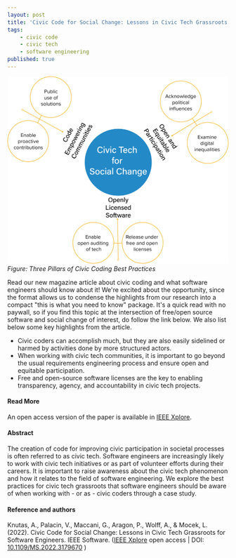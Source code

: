 ```yaml
---
layout: post
title: 'Civic Code for Social Change: Lessons in Civic Tech Grassroots for Software Engineers'
tags:
    - civic code
    - civic tech
    - software engineering
published: true
---
```


![Figure: Three Pillars of Civic Coding Best Practices](/assets/img/2022-10-22-civiccode-lessons-pillars.png)
*Figure: Three Pillars of Civic Coding Best Practices*

Read our new magazine article about civic coding and what software engineers should know about it! We're excited about the opportunity, since the format allows us to condense the highlights from our research into a compact "this is what you need to know" package. It's a quick read with no paywall, so if you find this topic at the intersection of free/open source software and social change of interest, do follow the link below. We also list below some key highlights from the article.

- Civic coders can accomplish much, but they are also easily sidelined or harmed by activities done by more structured actors.
- When working with civic tech communities, it is important to go beyond the usual requirements engineering process and ensure open and equitable participation.
- Free and open-source software licenses are the key to enabling transparency, agency, and accountability in civic tech projects.

#### Read More
An open access version of the paper is available in [IEEE Xplore](https://doi.org/10.1109/MS.2022.3179670).

<!--more-->

#### Abstract
The creation of code for improving civic participation in societal processes is often referred to as civic tech. Software engineers are increasingly likely to work with civic tech initiatives or as part of volunteer efforts during their careers. It is important to raise awareness about the civic tech phenomenon and how it relates to the field of software engineering. We explore the best practices for civic tech grassroots that software engineers should be aware of when working with - or as - civic coders through a case study.

#### Reference and authors
Knutas, A., Palacin, V., Maccani, G., Aragon, P., Wolff, A., & Mocek, L. (2022). Civic Code for Social Change: Lessons in Civic Tech Grassroots for Software Engineers. IEEE Software. ([IEEE Xplore](https://doi.org/10.1109/MS.2022.3179670) open access \| DOI: [10.1109/MS.2022.3179670](https://doi.org/10.1109/MS.2022.3179670) )